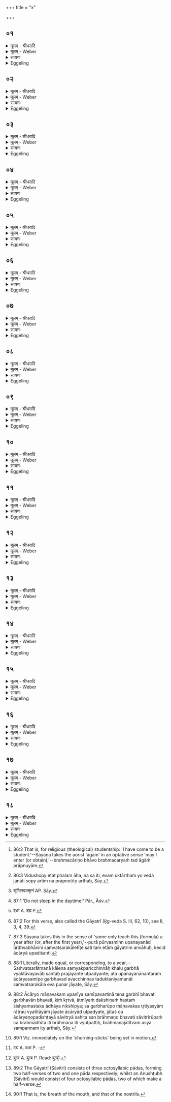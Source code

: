 +++
title = "४"

+++


## ०१
<details><summary>मूलम् - श्रीधरादि</summary>

ब्रह्मच᳘र्य्यमा᳘गामि᳘त्याह॥  
ब्र᳘ह्मण ऽए᳘वैत᳘दात्मा᳘नं नि᳘वेदयति ब्रह्मचार्य्यसानी᳘त्याह ब्र᳘ह्मण ऽए᳘वैत᳘दात्मा᳘नं प᳘रिददात्य᳘थैनमाह को ना᳘मा ऽसी᳘ति प्रजा᳘पतिर्वै कः᳘ प्राजापत्य᳘मे᳘वैनं त᳘त्कृत्वो᳘पनयते॥
</details>

<details><summary>मूलम् - Weber</summary>

ब्रह्मच᳘र्यमा᳘गामि᳘त्याह॥  
ब्र᳘ह्मण एॗवैत᳘दात्मा᳘नं नि᳘वेदयति ब्रह्मचार्य᳘सानी᳘त्याह ब्र᳘ह्मण एॗवैत᳘दात्मा᳘नम् प᳘रिददात्य᳘थैनमाह को ना᳘मासी᳘ति प्रजा᳘पतिर्वै कः᳘ प्राजापत्य᳘मेॗवैनं त᳘त्कृत्वो᳘पनयते॥
</details>

<details><summary>सायणः</summary>

…
</details>

<details><summary>Eggeling</summary>

1. He says, 'I have come for Brahmacarya [^egg_284]:' he thereby reports himself to the Brahman. He says, 'Let me be a Brahmacārin (student):' he thereby makes himself over to the Brahman. He (the teacher) then says, 'What (ka) is thy name?'--now Ka is Prajāpati: he thus initiates him after making him one belonging to Prajāpati.

[^egg_284]: 86:2 That is, for religious (theological) studentship: 'I have come to be a student.'--Sāyaṇa takes the aorist 'āgām' in an optative sense 'may I enter (or obtain),'--brahmacāriṇo bhāvo brahmacaryaṁ tad āgāṁ prāpnuyām.
</details>

## ०२
<details><summary>मूलम् - श्रीधरादि</summary>

(ते᳘ ऽथा) अ᳘थास्य ह᳘स्तं गृह्णाति॥  
(ती᳘) इ᳘न्द्रस्य ब्रह्मचार्य्यस्यग्नि᳘राचार्य्यस्त᳘वाह᳘माचा᳘र्य्यस्त᳘वासावि᳘त्येते वै श्रे᳘ष्ठे ब᳘लिष्ठे देव᳘ते ऽएता᳘भ्यामे᳘वैनᳫँ᳭ श्रे᳘ष्ठाभ्यां ब᳘लिष्ठाभ्यां देव᳘ताभ्याम्प᳘रिददाति त᳘था हास्य ब्रह्मचारी न कां᳘चना᳘र्तिमा᳘र्च्छति न स य᳘ ऽएवं व्वे᳘द॥
</details>

<details><summary>मूलम् - Weber</summary>

अ᳘थास्य ह᳘स्तं गृह्णाति॥  
इ᳘न्द्रस्य ब्रह्मचार्य᳘स्यग्नि᳘राचार्य᳘स्त᳘वाह᳘माचार्य᳘स्त᳘वासावि᳘त्येते वै श्रे᳘ष्ठे ब᳘लिष्ठे देव᳘ते एता᳘भ्यामेॗवैनं श्रे᳘ष्ठाभ्याम् ब᳘लिष्ठाभ्यां देव᳘ताभ्याम् प᳘रिददाति त᳘था हास्य ब्रह्मचारी न कां᳘ चना᳘र्तिमा᳘र्छति न स य᳘एवं वे᳘द॥
</details>

<details><summary>सायणः</summary>

…
</details>

<details><summary>Eggeling</summary>

2. He then takes his (right) hand with, 'Indra's disciple thou art; Agni is thy teacher, I am thy teacher, O N.N.!'--now these are two most high and most powerful deities: it is to these two most high and most powerful deities he commits him; and thus his disciple suffers no harm of any kind, nor does he who knows this [^egg_285].

[^egg_285]: 86:3 Vidushopy etat phalam āha, na sa iti, evam uktārthaṁ yo veda jānāti sopy ārtiṁ na prāpnotīty arthaḥ, Sāy.
</details>

## ०३
<details><summary>मूलम् - श्रीधरादि</summary>

(दा) अ᳘थैनम्भूते᳘भ्यः प᳘रिददाति॥  
प्रजा᳘पतये त्वा प᳘रिददामि देवा᳘य त्वा सवित्रे प᳘रिददामी᳘त्येते वै श्रे᳘ष्ठे व्व᳘र्षिष्ठे देव᳘ते ऽएता᳘भ्यामे᳘वैनᳫँ᳭ श्रे᳘ष्ठाभ्यां व्व᳘र्षिष्ठाभ्यां देव᳘ताभ्याम्प᳘रिददाति त᳘था हास्य ब्रह्मचारी न कां᳘चना᳘र्तिमा᳘र्च्छति न स य᳘ ऽएवं व्वे᳘द॥
</details>

<details><summary>मूलम् - Weber</summary>

अ᳘थैनम् भूते᳘भ्यः प᳘रिददाति॥  
प्रजा᳘पतये त्वा प᳘रिददामि देवा᳘य त्वा सवित्रे प᳘रिददामी᳘त्येते वै श्रे᳘ष्ठे व᳘र्षिष्ठे देव᳘ते एता᳘भ्यामेॗवैनं श्रे᳘ष्ठाभ्यां व᳘र्षिष्ठाभ्यां देव᳘ताभ्याम् प᳘रिददाति त᳘था हास्य ब्रह्मचारी न कां᳘ चना᳘र्तिमार्छति न स य᳘ एवं वे᳘द॥
</details>

<details><summary>सायणः</summary>

…
</details>

<details><summary>Eggeling</summary>

3. He then commits him to the beings:--'To Prajāpati I commit thee, to the god Savitr̥ I commit thee;'--now these are two most high and most important deities: it is to these two most high and most important deities he commits him; and thus his disciple suffers no harm of any kind, nor does he who knows this.
</details>

## ०४
<details><summary>मूलम् - श्रीधरादि</summary>

(दा) अद्भ्यस्त्वौ᳘षधीभ्यः प᳘रिददामी᳘ति॥  
त᳘देनमद्भ्यश्चौ᳘षधीभ्यश्च प᳘रिददाति द्या᳘वापृथिवी᳘भ्यां त्वा प᳘रिददामी᳘ति त᳘देनमाभ्यां द्या᳘वापृथिवी᳘भ्यां प᳘रिददाति य᳘योरिदᳫँ᳭ स᳘र्व्वम᳘धि व्वि᳘श्वेभ्यस्त्वा भूते᳘भ्यः प᳘रिददाम्य᳘रिष्ट्या ऽइ᳘ति त᳘देनᳫँ᳭ स᳘र्व्वेभ्यो भूते᳘भ्यः प᳘रिददात्य᳘रिष्ट्यै त᳘था हास्य ब्रह्मचारी न कां᳘चना᳘र्तिमा᳘र्च्छति न स य᳘ ऽएवं व्वे᳘द॥ शतम् ५८००॥
</details>

<details><summary>मूलम् - Weber</summary>

अद्भ्यस्त्वौ᳘षधीभ्यः प᳘रिददामी᳘ति॥  
त᳘देनमद्भ्यश्चौ᳘षधिभ्यश्च प᳘रिददाति द्या᳘वापृथिवी᳘भ्यां त्वा प᳘रिददामी᳘ति त᳘देनमाभ्यां द्या᳘वापृथिवी᳘भ्याम् प᳘रिददाति य᳘योरिदᳫं स᳘र्वम᳘धि वि᳘श्वेभ्यस्त्वा भूते᳘भ्यः परिददाम्यरिष्ट्या इ᳘ति त᳘देनᳫं स᳘र्वेभ्यो भूते᳘भ्यः प᳘रिददात्य᳘रिष्ट्यै त᳘था हास्य ब्रह्मचारी न कां᳘ चना᳘र्तिमा᳘र्छति न स य᳘ एवं वे᳘द॥
</details>

<details><summary>सायणः</summary>

…
</details>

<details><summary>Eggeling</summary>

4. 'To the waters, to the plants I commit thee,'--he thus commits him to the waters and plants.--'To Heaven and Earth I commit thee,'--he thus commits him to these two, heaven and earth, within which all this universe is contained.--'To all beings I commit thee for security from injury,'--he thus commits him to all beings for security from injury; and thus his disciple suffers no harm of any kind, nor does he who knows this.
</details>

## ०५
<details><summary>मूलम् - श्रीधरादि</summary>

ब्रह्मचा᳘र्य्यसी᳘त्याह[[!!]]॥  
ब्र᳘ह्मण ऽए᳘वैनं तत्प᳘रिददात्य᳘पो ऽशाने᳘त्यमृ᳘तं वा ऽआ᳘पो ऽमृ᳘तमशाने᳘त्ये᳘वैनं त᳘दाह क᳘र्म्म कुर्व्वि᳘ति व्वी᳘र्य्यं[[!!]] वै क᳘र्म्म व्वी᳘र्य्यं[[!!]] कुर्व्वि᳘त्ये᳘वैनं त᳘दाह समि᳘धमा᳘धेही᳘ति स᳘मिन्त्स्वात्मा᳘नं ते᳘जसा ब्रह्मवर्च्चसेने᳘त्ये᳘वैनं तदाह मा᳘ शुषुप्था ऽइ᳘ति मा᳘ मृथा ऽइ᳘त्ये᳘वैनं त᳘दाहा᳘पो ऽशाने᳘त्यमृ᳘तं वा ऽआ᳘पो ऽमृ᳘तमशाने᳘त्ये᳘वैनं त᳘दाह त᳘देनमुभय᳘तो ऽमृ᳘तेन प᳘रिगृह्णाति त᳘था हास्य ब्रह्मचारी न कां᳘चना᳘र्तिमा᳘र्च्छति न स य᳘ ऽएवं व्वे᳘द॥
</details>

<details><summary>मूलम् - Weber</summary>

ब्रह्मचार्य᳘सी᳘त्याह॥  
ब्र᳘ह्मण एॗवैनं तत्प᳘रिददात्यॗपोऽशा ने᳘त्यमृ᳘तं वा आ᳘पोऽमृ᳘तमशाने᳘त्येॗवैनं त᳘दाह क᳘र्म कुर्वि᳘ति वीर्यं᳘ वै क᳘र्म वीर्यं᳘ कुर्वि᳘त्येॗवैनं त᳘दाह समि᳘धमा᳘धेही᳘ति स᳘मिन्त्स्वात्मा᳘नं [^wbr_1] ते᳘जसा ब्रह्मवर्चसेने᳘त्येॗवैनं तदाह मा᳘ शुषुप्था इ᳘ति मा᳘ मृथा इ᳘त्येॗवैनं त᳘दाहाॗपोऽशाने᳘त्यमृ᳘तं वा आ᳘पोऽमृ᳘तमशाने᳘त्येॗवैनं त᳘दाह त᳘देनमुभय᳘तोऽमृ᳘तेन प᳘रिगृह्णाति त᳘था हास्य ब्रह्मचारी न कां᳘ चना᳘र्तिमा᳘र्छति न स य᳘ एवं वे᳘द॥  

[^wbr_1]: स᳘मित्स्वात्मा᳘नं AP. Sây.
</details>

<details><summary>सायणः</summary>

…
</details>

<details><summary>Eggeling</summary>

5. 'Thou art a Brahmacārin,' he says, and thus commits him to the Brahman;--'sip water!'--water, doubtless, means ambrosia: 'sip ambrosia' is thus what he tells him;--'do thy work!'--work, doubtless, means vigour: 'exert vigour' is thus what he tells him;--'put on fuel!'--'enkindle thy mind with fire, with holy lustre!' is what he thereby tells him;--'do not sleep [^egg_286]!'--'do not die' is what he thereby says to him;--'sip water!'--water means ambrosia: 'sip ambrosia' is what he thus tells him. He thus encloses him on both sides with ambrosia (the drink of immortality), and thus the Brahmacārin suffers no harm of any kind, nor does he who knows this.

[^egg_286]: 87:1 'Do not sleep in the daytime!' Pār., Āśv.
</details>

## ०६
<details><summary>मूलम् - श्रीधरादि</summary>

(दा) अ᳘थास्मै सावित्रीम᳘न्वाह॥  
ता᳘ᳫँ᳘ ह स्मैता᳘म्पुरा᳘ संवत्सरे᳘ ऽन्वाहुः संवत्सर᳘सम्मिता वै ग᳘र्भाः प्र᳘जायन्ते जात᳘ ऽए᳘वास्मिँस्तद्वा᳘चं दध्म ऽइति[[!!]]॥
</details>

<details><summary>मूलम् - Weber</summary>

अ᳘थास्मै सावित्रीम᳘न्वाह॥  
ता᳘ᳫं᳘ ह स्मैता᳘म् पुरा᳘ संवत्सरे᳘ऽन्वाहुः संवत्सर᳘सम्मिता वै ग᳘र्भाः प्र᳘जायन्ते जात᳘ एॗवास्मिंस्तद्वा᳘चं दध्म [^wbr_2] इ᳘ति॥  

[^wbr_2]: दध्म A. दद्म P.
</details>

<details><summary>सायणः</summary>

…
</details>

<details><summary>Eggeling</summary>

6. He then recites to him (teaches him) the Sāvitrī [^egg_287];--formerly, indeed, they taught this (verse) at the end of a year [^egg_288], thinking, 'Children, indeed, are

[^egg_287]: 87:2 For this verse, also called the Gāyatrī (R̥g-veda S. III, 62, 10), see II, 3, 4, 39.

[^egg_288]: 87:3 Sāyaṇa takes this in the sense of 'some only teach this (formula) a year after (or, after the first year),'--purā pūrvasminn upanayanād ūrdhvabhāvini saṁvatsarakāletīṭe sati tam etāṁ gāyatrim anvāhuḥ, kecid ācāryā upadiśanti.

born after being fashioned for a year [^egg_289]: thus we lay speech (voice) into this one as soon as he has been born.'

[^egg_289]: 88:1 Literally, made equal, or corresponding, to a year,--Saṁvatsarātmanā kālena samyakparicchinnāḥ khalu garbhā vyaktāvayavāḥ santaḥ prajāyante utpadyante; ata upanayanānantaram ācāryasamīpe garbhavad avacchinnas taduktaniyamanāt saṁvatsarakāla eva punar jāyate, Sāy.
</details>

## ०७
<details><summary>मूलम् - श्रीधरादि</summary>

(त्य᳘) अ᳘थ षट्सु मा᳘सेषु॥  
षड्वा᳘ ऽऋत᳘वः संवत्सर᳘स्य संवत्सर᳘सम्मिता वै ग᳘र्भाः प्र᳘जायन्ते जात᳘ ऽए᳘वास्मिँस्तद्वा᳘चं दध्म ऽइति[[!!]]॥
</details>

<details><summary>मूलम् - Weber</summary>

अ᳘थ षट्सु मा᳘सेषु॥  
षड्वा᳘ ऋत᳘वः संवत्सर᳘स्य संवत्सर᳘सम्मिता वै ग᳘र्भाः प्र᳘जायन्ते जात᳘ एॗवास्मिंस्तद्वा᳘चं दध्म इ᳘ति॥
</details>

<details><summary>सायणः</summary>

…
</details>

<details><summary>Eggeling</summary>

7. Or after six months, thinking, 'There are six seasons in the year, and children are born after being fashioned for a year: we thus lay speech into this one as soon as he has been born.'
</details>

## ०८
<details><summary>मूलम् - श्रीधरादि</summary>

(त्य᳘) अ᳘थ चतुर्व्विᳫँ᳭शत्यहे[[!!]]॥  
च᳘तुर्व्विᳫँ᳭शतिर्व्वै᳘ संवत्सर᳘स्यार्द्धमासाः᳘ संवत्सर᳘सम्मिता वै ग᳘र्भाः प्र᳘जायन्ते जात᳘ ऽए᳘वास्मिँस्तद्वा᳘चं दध्म ऽइति[[!!]]॥
</details>

<details><summary>मूलम् - Weber</summary>

अ᳘थ चतुर्विंशत्यहे᳟॥  
च᳘तुर्विंशतिर्वै᳘ संवत्सर᳘स्यार्धमासाः᳘ संवत्सर᳘सम्मिता वै ग᳘र्भाः प्र᳘जायन्ते जात᳘ एॗवास्मिंस्तद्वा᳘चं दध्म इ᳘ति॥
</details>

<details><summary>सायणः</summary>

…
</details>

<details><summary>Eggeling</summary>

8. Or after twenty-four days, thinking, 'There are twenty-four half-months in the year, and children are born when fashioned for a year: we thus lay speech into this one as soon as he has been born.'
</details>

## ०९
<details><summary>मूलम् - श्रीधरादि</summary>

(त्य᳘) अ᳘थ द्वा᳘दशाहे[[!!]]॥  
द्वा᳘दश वै मा᳘साः संवत्सर᳘स्य संवत्सर᳘सम्मिता वै ग᳘र्भाः प्र᳘जायन्ते जात᳘ ऽए᳘वास्मिँस्तद्वा᳘चं दध्म ऽइति॥
</details>

<details><summary>मूलम् - Weber</summary>

अ᳘थ द्वादशाहे᳟॥  
द्वा᳘दश वै मा᳘साः संवत्सर᳘स्य संवत्सर᳘सम्॥
</details>

<details><summary>सायणः</summary>

…
</details>

<details><summary>Eggeling</summary>

9. Or after twelve days, thinking, 'There are twelve months in the year, and children are born when fashioned for a year: we thus lay speech into this one as soon as he has been born.'
</details>

## १०
<details><summary>मूलम् - श्रीधरादि</summary>

(त्य᳘) अ᳘थ षडहे[[!!]]॥  
षड्वा᳘ ऽऋत᳘वः संवत्सर᳘स्य संवत्सर᳘सम्मिता वै ग᳘र्भाः प्र᳘जायन्ते जात᳘ ऽए᳘वास्मिँस्तद्वा᳘चं दध्म ऽइति॥
</details>

<details><summary>मूलम् - Weber</summary>

अ᳘थ षडहे᳟॥  
षद्वा᳘ ऋत᳘वः संवत्सर᳘स्य संवत्सर᳘सं॥
</details>

<details><summary>सायणः</summary>

…
</details>

<details><summary>Eggeling</summary>

10. Or after six days, thinking, 'There are six seasons in the year, and children are born when fashioned for a year: we thus lay speech into this one as soon as he has been born.'
</details>

## ११
<details><summary>मूलम् - श्रीधरादि</summary>

(त्य᳘) अ᳘थ त्र्यहे[[!!]]॥  
त्र᳘यो वा᳘ ऽऋत᳘वः संवत्सर᳘स्य संवत्सर᳘सम्मिता वै ग᳘र्भाः प्र᳘जायन्ते जात᳘ ऽए᳘वास्मिँस्तद्वा᳘चं दध्म ऽइति॥
</details>

<details><summary>मूलम् - Weber</summary>

अ᳘थ त्र्यहे᳟॥  
त्र᳘यो वा᳘ ऋत᳘वः संवत्सर᳘स्य संवत्सर᳘सं॥
</details>

<details><summary>सायणः</summary>

…
</details>

<details><summary>Eggeling</summary>

11. Or after three days, thinking, 'There are three seasons in the year, and children are born when fashioned for a year: we thus lay speech into this one as soon as he has been born.'
</details>

## १२
<details><summary>मूलम् - श्रीधरादि</summary>

तद᳘पि श्लो᳘कं गायन्ति॥  
(न्त्या) आचा᳘र्य्यो गर्भी᳘ भवति ह᳘स्तमाधा᳘य द᳘क्षिणम्। तृती᳘यस्याᳫँ᳭ स᳘ जायते सावित्र्या᳘ सह᳘ ब्राह्मण ऽइ᳘ति सद्यो᳘ ह त्वाव᳘ ब्राह्मणाया᳘नुब्रूयादाग्नेयो वै᳘ ब्राह्मणः᳘ सद्यो वा᳘ ऽअग्नि᳘र्ज्जायते त᳘स्मात्सद्य᳘ ऽएव᳘ ब्राह्मणाया᳘नुब्रूयात्॥
</details>

<details><summary>मूलम् - Weber</summary>

तद᳘पि श्लो᳘कं गायन्ति॥  
आचाॗर्यो गर्भी᳘ भवति ह᳘स्तमाधा᳘य द᳘क्षिणम्॥  
तृती᳘यस्याᳫं स᳘ जायते सावित्र्या᳘ सह᳘ ब्राह्मण इ᳘ति सद्यो᳘ ह त्वाव᳘ ब्राह्मणाया᳘नुब्रूयादाग्नेयो वै᳘ ब्राह्मणः᳘ सद्यो वा᳘ अग्नि᳘र्जायते त᳘स्मात्सद्य᳘ एव᳘ ब्राह्मणाया᳘नुब्रूयात्॥
</details>

<details><summary>सायणः</summary>

…
</details>

<details><summary>Eggeling</summary>

12. Concerning this they also sing the verse,--'By laying his right hand on (the pupil), the teacher becomes pregnant (with him): in the third (night) he is born as a Brāhmaṇa with the Sāvitrī [^egg_290].' Let him,

[^egg_290]: 88:2 Ācāryo māṇavakam upanīya samīpavartinā tena garbhī bhavati garbhavān bhavati, kiṁ kr̥tvā, ātmīyaṁ dakshiṇaṁ hastaṁ śishyamastaka  ādhāya nikshipya; sa garbharūpo māṇavakas tr̥tīyasyāṁ rātrau vyatītāyāṁ jāyate ācāryād utpadyate, jātaś ca ācāryeṇopadishṭayā sāvitryā sahita san brāhmaṇo bhavati sāvitrīrūpaṁ ca brahmādhīta iti brāhmaṇa iti vyutpattiḥ, brāhmaṇajātitvam asya sampannam ity arthaḥ, Sāy.

however, teach a Brāhmaṇa (the Sāvitrī) at once, for the Brāhmaṇa belongs to Agni, and Agni is born at once [^egg_291]: therefore, he should teach the Brāhmaṇa at once.

[^egg_291]: 89:1 Viz. immediately on the 'churning-sticks' being set in motion.
</details>

## १३
<details><summary>मूलम् - श्रीधरादि</summary>

(त्ता᳘ᳫँ᳘) ता᳘ᳫँ᳘ हैतामे᳘के॥  
सावित्री᳘मनुष्टु᳘भम᳘न्वाहुर्व्वाग्वा᳘ ऽअनुष्टुप्त᳘दस्मिन्वा᳘चं दध्म ऽइ᳘ति न त᳘था कुर्य्याद्यो᳘ हैनं त᳘त्र ब्रूयादा न्वा᳘ ऽअय᳘मस्य व्वा᳘चमदित मू᳘को भव्विष्यती᳘तीश्वरो᳘ ह त᳘थैव᳘ स्यात्त᳘स्मादेतां᳘ गायत्री᳘मेव᳘ सावित्रीम᳘नुब्रूयात्॥
</details>

<details><summary>मूलम् - Weber</summary>

ता᳘ᳫं᳘ हैतामे᳘के॥  
सावित्री᳘मनुष्टु᳘भम᳘न्वाहुर्वाग्वा᳘ अनुष्टुप्त᳘दस्मिन्वा᳘चं दध्म [^wbr_3] इ᳘ति न त᳘था कुर्याद्यो᳘ हैनं त᳘त्र ब्रूयादा न्वा᳘ अय᳘मस्य वा᳘चमदित मू᳘को भविष्यती᳘तीश्वरो᳘ ह त᳘थैव᳘ स्यात्त᳘स्मादेतां᳘ गायत्री᳘मेव᳘ सावित्रीम᳘नुब्रूयात्॥  

[^wbr_3]: दद्म A. दध्म P. -
</details>

<details><summary>सायणः</summary>

…
</details>

<details><summary>Eggeling</summary>

13. Now some teach an Anushṭubh Sāvitrī, saying, 'The Anushṭubh is speech: we thus lay speech into him.' But let him not do so; for if, in that case, any one were to say of him, 'Surely, this (student) has taken away his (the teacher's) speech: he will become dumb;' then that would indeed be likely to come to pass: let him therefore teach him that Gāyatrī Sāvitrī.
</details>

## १४
<details><summary>मूलम् - श्रीधरादि</summary>

(द᳘) अ᳘थ है᳘के दक्षिणतः[[!!]]॥  
(स्ति᳘) ति᳘ष्ठते वा᳘ ऽऽसीनाय वा᳘ ऽन्वाहुर्न्न त᳘था कुर्य्याद्यो᳘ हैनं त᳘त्र ब्रूयाद्बुल्बं न्वा᳘ ऽअय᳘मिम᳘मजीजनत[[!!]] बुल्बो᳘ भविष्यती᳘तीश्वरो᳘ ह त᳘थैव᳘ स्यात्त᳘स्मात्पुर᳘स्तादेव᳘ प्रती᳘चे समी᳘क्षमाणाया᳘नुब्रूयात्॥
</details>

<details><summary>मूलम् - Weber</summary>

अ᳘थ है᳘के दक्षिणतः᳟॥  
ति᳘ष्ठते वा᳘सीनाय वा᳘न्वाहुर्न त᳘था कुर्याद्यो᳘ हैनं त᳘त्र ब्रूयाद्बुल्बं [^wbr_4] न्वा᳘ अय᳘मिमम᳘जीजनत बुल्बो भविष्यती᳘तीश्वरो᳘ ह त᳘थैव᳘ स्यात्त᳘स्मात्पुर᳘स्तादेव᳘ प्रती᳘चे समी᳘क्षमाणाया᳘नुब्रूयात्॥  

[^wbr_4]: बुल्व A. बुल्ब P. Read: बुल्बो᳘.
</details>

<details><summary>सायणः</summary>

…
</details>

<details><summary>Eggeling</summary>

14. And some recite it to him while he (the student) is standing or sitting on (the teacher's) right side; but let him not do this; for if, in that case, any one were to say of him, 'Surely, this (teacher) has born this (student) sideways, he will become averse to him;' then that would indeed be likely to come to pass: let him therefore recite it in a forward (easterly) direction to (the student) looking at him towards the west.
</details>

## १५
<details><summary>मूलम् - श्रीधरादि</summary>

(त्तां) ताम्वै᳘ पच्छो᳘ ऽन्वाह॥  
त्र᳘यो वै᳘ प्राणाः᳘ प्राण᳘ ऽउदानो᳘ व्व्यानस्ता᳘ने᳘वास्मिँस्त᳘द्दधात्य᳘थार्द्धर्च्चशो द्वौ वा᳘ ऽइमौ᳘ प्राणौ᳘ प्राणोदाना᳘वेव᳘ प्राणोदाना᳘वे᳘वास्मिँस्त᳘द्दधात्य᳘थ कृत्स्नामे᳘को वा᳘ ऽअयं᳘ प्राणः᳘ कृत्स्न᳘ ऽएव᳘ प्राण᳘मे᳘वास्मिँस्त᳘त्कृत्स्नं᳘ दधाति॥
</details>

<details><summary>मूलम् - Weber</summary>

तां वै᳘ पछो᳘ऽन्वाह॥  
त्र᳘यो वै᳘ प्राणाः᳘ प्राण᳘ उदानो᳘ व्यानस्ता᳘नेॗवास्मिंस्त᳘द्दधात्य᳘थार्धर्चशो द्वौ वा᳘ इमौ᳘ प्राणौ᳘ प्राणोदाना᳘वेव᳘ प्राणोदाना᳘वेॗवास्मिंस्त᳘द्दधात्य᳘थ कृत्स्नामे᳘को वा᳘ अय᳘म् प्राणः᳘ कृत्स्न᳘ एव᳘ प्राण᳘मेॗवास्मिंस्त᳘त्कृत्स्नं᳘ दधाति॥
</details>

<details><summary>सायणः</summary>

…
</details>

<details><summary>Eggeling</summary>

15. He (first) recites it by pādas [^egg_292]: there being three breathings, the out-breathing, the up-breathing and the through-breathing; it is these he thus lays into him;--then by half-verses: there being these

[^egg_292]: 89:2 The Gāyatrī (Sāvitrī) consists of three octosyllabic pādas, forming two half-verses of two and one pāda respectively; whilst an Anushṭubh (Sāvitrī) would consist of four octosyllabic pādas, two of which make a half-verse.

two (principal) breathings, the out-breathing and the up-breathing [^egg_293], it is the out-breathing and the up-breathing he thus lays into him;--then the whole (verse): there being this one vital air (in man), he thus lays the whole vital air into the whole of him.

[^egg_293]: 90:1 That is, the breath of the mouth, and that of the nostrils.
</details>

## १६
<details><summary>मूलम् - श्रीधरादि</summary>

त᳘दाहुः॥  
(र्न᳘) न᳘ ब्रह्मणं᳘ ब्रह्मच᳘र्य्यमुपनी᳘य मिथुनं᳘ चरेद्ग᳘र्भो वा᳘ ऽएष᳘ भवति यो᳘ ब्रह्मच᳘र्य्यमुपै᳘ति ने᳘दिमं᳘ ब्रह्मणं व्वि᳘षिक्ताद्रे᳘तसो जन᳘यानी᳘ति॥
</details>

<details><summary>मूलम् - Weber</summary>

त᳘दाहुः॥  
न᳘ ब्रह्मण᳘म् ब्रह्मच᳘र्यमुपनी᳘य मिथुनं᳘ चरेद्ग᳘र्भो वा᳘ एष᳘ भवति यो᳘ ब्रह्मच᳘र्यमुपै᳘ति ने᳘दिम᳘म् ब्रह्मणं वि᳘षिक्ताद्रे᳘तसो जन᳘यानी᳘ति॥
</details>

<details><summary>सायणः</summary>

…
</details>

<details><summary>Eggeling</summary>

16. As to this they say, 'When one has admitted a Brāhmaṇa to a term of studentship, he should not carry on sexual intercourse, lest he should generate this Brāhmaṇa from shed seed; for, indeed, he who enters on a term of studentship becomes an embryo.'
</details>

## १७
<details><summary>मूलम् - श्रीधरादि</summary>

त᳘दु वा᳘ ऽआहुः॥  
का᳘ममेव᳘ चरेद्द्व᳘य्यो वा᳘ ऽइमाः᳘ प्रजा दै᳘व्यश्चैव᳘ मानुष्यश्च[[!!]] ता वा᳘ ऽइमा᳘ मनुष्यः[[!!]] प्रजाः᳘ प्रज᳘ननात्प्र᳘जायंते च्छं᳘दाᳫँ᳭सि वै दै᳘व्यः प्रजास्ता᳘नि मुखतो᳘ जनयते त᳘त ऽएतं᳘ जनयते त᳘स्मादु का᳘ममेव᳘ चरेत्॥
</details>

<details><summary>मूलम् - Weber</summary>

त᳘दु वा᳘ आहुः॥  
का᳘ममेव᳘ चरेद्द्वॗय्यो वा᳘ इमाः᳘ प्रजा दै᳘व्यश्चैव᳘ मनुष्य᳘श्च ता वा᳘ इमा᳘ मनुष्यः᳘ प्रजाः᳘ प्रज᳘ननात्प्र᳘जायन्ते छ᳘न्दांसि वै दै᳘व्यः प्रजास्ता᳘नि मुखतो᳘ जनयते त᳘त एतं᳘ जनयते त᳘स्मादु का᳘ममेव᳘ चरेत्॥
</details>

<details><summary>सायणः</summary>

…
</details>

<details><summary>Eggeling</summary>

17. And concerning this they also say, 'He may nevertheless do so, if he chooses; for these creatures are of two kinds, divine and human,--these human creatures are born from the womb, and the divine creatures, being the metres (verses of scripture), are born from the month: it is therefrom he (the teacher) produces him, and therefore he may do so (have intercourse) if he chooses.'
</details>

## १८
<details><summary>मूलम् - श्रीधरादि</summary>

(त्त᳘) त᳘दाहुः॥  
(र्न᳘) न᳘ ब्रह्मचारी सन्म᳘ध्वश्नीयादो᳘षधीनां वा᳘ ऽएष᳘ परमो र᳘सो यन्म᳘धु ने᳘दन्नाद्यस्या᳘न्तं ग᳘च्छानीत्य᳘थ ह स्माह श्वेत᳘केतुरारुणेयो᳘ ब्रह्मचारी सन्म᳘ध्वश्नँ᳘स्त्रय्यै वा᳘ ऽएत᳘द्विद्या᳘यै शिष्टं यन्म᳘धु स तु र᳘सो य᳘स्येदृ᳘क्छिष्टमि᳘ति यथा᳘ ह वा ऽऋ᳘चं वा य᳘जुर्वा सा᳘म वा ऽभिव्याह᳘रेत्तादृक्तद्य᳘ ऽएवं᳘ व्विद्वा᳘न्ब्रह्मचारी सन्म᳘ध्वश्ना᳘ति त᳘स्मादु का᳘ममे᳘वाश्नीयात्॥
</details>
<details><summary>मूलम् - Weber</summary>

त᳘दाहुः॥  
न᳘ ब्रह्मचारी सन्म᳘ध्वश्नीयादो᳘षधीनां वा᳘ एष᳘ परमो र᳘सो यन्म᳘धु ने᳘दन्नाद्यस्या᳘न्तं ग᳘छानीत्य᳘थ ह स्माह श्वेत᳘केतुरारुणेयो᳘ ब्रह्मचारी सन्म᳘ध्वश्न᳘ᳫं᳘स्त्रय्यै वा᳘ एत᳘द्विद्या᳘यै शिष्टं यन्म᳘धु स तु र᳘सो य᳘स्येदृ᳘क्शिष्टमि᳘ति यथा᳘ ह वा ऋ᳘चं वा य᳘जुर्वा सा᳘म वाभिव्याह᳘रेत्तादृक्तद्य᳘ एवं᳘ विद्वा᳘न्ब्रह्मचारी सन्म᳘ध्वश्ना᳘ति त᳘स्मादु का᳘ममेॗवाश्नीयात्॥
</details>

<details><summary>सायणः</summary>

…
</details>
<details><summary>Eggeling</summary>

18. And they also say, 'He who is a Brahmacārin should not eat honey, lest he should reach the end of food, for honey, doubtless, is the utmost (supreme) essence of plants.' But Śvetaketu Āruṇeya, when eating honey, whilst he was a student, said, 'This honey, in truth, is the remainder (essential part) of the triple science (the Vedas), and he, indeed, who has such a remainder, is an essence.' And, indeed, if a Brahmacārin, knowing this, eats honey, it is just as if he were to utter either a R̥k-verse, or Yajus-formula, or a Sāman-tune: let him therefore eat freely of it.
</details>

